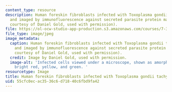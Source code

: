 ```yaml
---
content_type: resource
description: Human foreskin fibroblasts infected with Toxoplasma gondii tachyzoites
  and imaged by immunofluorescence against secreted parasite protein markers (Image
  courtesy of Daniel Gold, used with permission).
file: https://ol-ocw-studio-app-production.s3.amazonaws.com/courses/7-340-unusual-biology-the-science-of-emerging-pathogens-spring-2013/55cfc0ecac3536c6d71840c6fbd9fa42_7-013s13.jpg
file_type: image/jpeg
image_metadata:
  caption: Human foreskin fibroblasts infected with Toxoplasma gondii tachyzoites
    and imaged by immunofluorescence against secreted parasite protein markers (Image
    courtesy of Daniel Gold, used with permission).
  credit: Image by Daniel Gold, used with permission.
  image-alt: 'Infected cells viewed under a microscope, shown as amorphous blobs colored
    bright red, yellow, and green. '
resourcetype: Image
title: Human foreskin fibroblasts infected with Toxoplasma gondii tachyzoites
uid: 55cfc0ec-ac35-36c6-d718-40c6fbd9fa42
---
```

